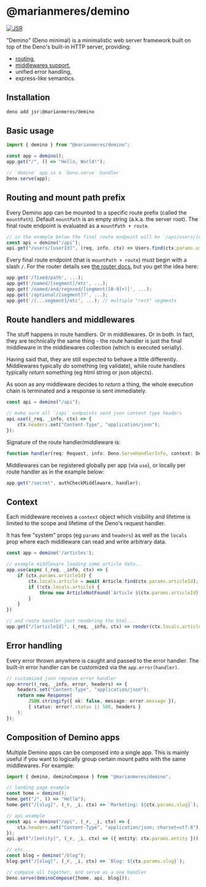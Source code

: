# @marianmeres/demino

[![JSR](https://jsr.io/badges/@marianmeres/demino)](https://jsr.io/@marianmeres/demino)

"Demino" (Deno minimal) is a minimalistic web server framework built on top of the 
Deno's built-in HTTP server, providing:

- [routing](https://github.com/marianmeres/simple-router), 
- [middlewares support](https://github.com/marianmeres/midware),
- unified error handling,
- express-like semantics.

## Installation

```sh
deno add jsr:@marianmeres/demino
```

## Basic usage

```ts
import { demino } from "@marianmeres/demino";

const app = demino();
app.get("/", () => "Hello, World!");

// `demino` app is a `Deno.serve` handler
Deno.serve(app);
```

## Routing and mount path prefix

Every Demino app can be mounted to a specific route prefix (called the `mountPath`). Default `mountPath` is an empty string (a.k.a. the server root). The final route endpoint is evaluated as a `mountPath + route`.

```typescript
// in the example below the final route endpoint will be `/api/users/[userId]`
const api = demino("/api");
api.get("/users/[userId]", (req, info, ctx) => Users.find(ctx.params.userId));
```

Every final route endpoint (that is `mountPath + route`) must begin with a slash `/`. For the router details see [the router docs](https://github.com/marianmeres/simple-router), but you get the idea here:

```typescript
app.get('/fixed/path', ...);
app.get('/named/[segment]/etc', ...);
app.get('/named/and/regexed/[segment([0-9]+)]', ...);
app.get('/optional/[segment]?', ...);
app.get('/[...segment]/etc', ...); // multiple "rest" segments
```

## Route handlers and middlewares

The stuff happens in route handlers. Or in middlewares. Or in both. In fact, 
they are technically the same thing - the route handler is just the final middleware in the middlewares collection (which is executed serially).

Having said that, they are still expected to behave a little differently. Middlewares 
typically _do_ something (eg validate), while route handlers typically _return_ something (eg html string or json objects).

As soon as any middleware decides to _return_ a thing, the whole execution chain is 
terminated and a response is sent immediately.

```typescript
const api = demino("/api");

// make sure all `/api` endpoints send json content type headers
api.use((_req, _info, ctx) => {
    ctx.headers.set("Content-Type", "application/json");
});
```

Signature of the route handler/middleware is:
```typescript
function handler(req: Request, info: Deno.ServeHandlerInfo, context: DeminoContext): any;
```

Middlewares can be registered globally per app (via `use`), or locally per route handler as in the example below:

```typescript
app.get("/secret", authCheckMiddleware, handler);
```


## Context

Each middleware receives a `context` object which visibility and lifetime is limited to the scope and lifetime of the Deno's request handler. 

It has few "system" props (eg `params` and `headers`) as well as the `locals` prop where each middleware can read and write arbitrary data.

```typescript
const app = demino('/articles');

// example middleware loading some article data...
app.use(async (_req, _info, ctx) => {
    if (ctx.params.articleId) {
        ctx.locals.article = await Article.find(ctx.params.articleId);
        if (!ctx.locals.article) {
            throw new ArticleNotFound(`Article ${ctx.params.articleId} not found`);
        }
    }
})

// and route handler just rendering the html...
app.get("/[articleId]", (_req, _info, ctx) => render(ctx.locals.article));
```

## Error handling

Every error thrown anywhere is caught and passed to the error handler. The built-in error handler can be customized via the `app.error(handler)`.

```typescript
// customized json reponse error handler 
app.error((_req, _info, error, headers) => {
    headers.set("Content-Type", "application/json");
    return new Response(
        JSON.stringify({ ok: false, message: error.message }),
        { status: error?.status || 500, headers }
    );
});
```

## Composition of Demino apps

Multiple Demino apps can be composed into a single app. 
This is mainly useful if you want to logically group certain mount paths with the same middlewares. For example:

```typescript
import { demino, deminoCompose } from "@marianmeres/demino";

// landing page example
const home = demino();
home.get("/", () => "Hello");
home.get("/[slug]", (_r, _i, ctx) => `Marketing: ${ctx.params.slug}`);

// api example
const api = demino("/api", (_r, _i, ctx) => {
    ctx.headers.set("Content-Type", "application/json; charset=utf-8");
});
api.get("/[entity]", (_r, _i, ctx) => ({ entity: ctx.params.entity }));

// etc...
const blog = demino("/blog");
blog.get("/[slug]", (_r, _i, ctx) => `Blog: ${ctx.params.slug}`);

// compose all together, and serve as a one handler
Deno.serve(deminoCompose([home, api, blog]));
```
